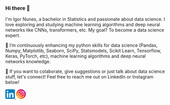 ### Hi there 👋

I'm Igor Nunes, a bachelor in Statistics and passionate about data science. I love exploring and studying machine learning algorithms and deep neural networks like CNNs, transformers, etc. My goal? To become a data science expert.

🌱 I’m continuously enhancing my python skills for data science (Pandas, Numpy, Matplotlib, Seaborn, SciPy, Statsmodels, Scikit Learn, Tensorflow, Keras, PyTorch, etc), machine learning algorithms and deep neural networks knowledge.

🚀 If you want to colaborate, give suggestions or just talk about data science stuff, let's connect! Feel free to reach me out on LinkedIn or Instagram below!


<a href="https://www.linkedin.com/in/nunespatricioigor">
  <img src="https://github.com/igornunespatricio/igornunespatricio/blob/main/images/LinkedIn_icon.svg" width="30" />
</a>

<a href="https://www.instagram.com/nunespatricioigor/">
  <img src="https://github.com/igornunespatricio/igornunespatricio/blob/main/images/instagram-logo.png" width="30" style="border-radius: 50%" />
</a>
